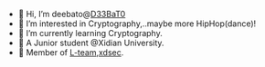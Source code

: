 - 👋 Hi, I’m deebato@[D33BaT0](https://github.com/D33BaT0)
- 👀 I’m interested in Cryptography,..maybe more HipHop(dance)!
- 🌱 I’m currently learning Cryptography.
- 💞️ A Junior student @Xidian University.
- 💞️ Member of [L-team](https://l.xdsec.org/),[xdsec](https://github.com/XDSEC).

<!---
D33BaT0/D33BaT0 is a ✨ special ✨ repository because its `README.md` (this file) appears on your GitHub profile.
You can click the Preview link to take a look at your changes.
--->
